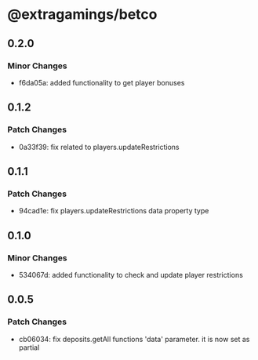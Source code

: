 # @extragamings/betco

## 0.2.0

### Minor Changes

- f6da05a: added functionality to get player bonuses

## 0.1.2

### Patch Changes

- 0a33f39: fix related to players.updateRestrictions

## 0.1.1

### Patch Changes

- 94cad1e: fix players.updateRestrictions data property type

## 0.1.0

### Minor Changes

- 534067d: added functionality to check and update player restrictions

## 0.0.5

### Patch Changes

- cb06034: fix deposits.getAll functions 'data' parameter. it is now set as partial
